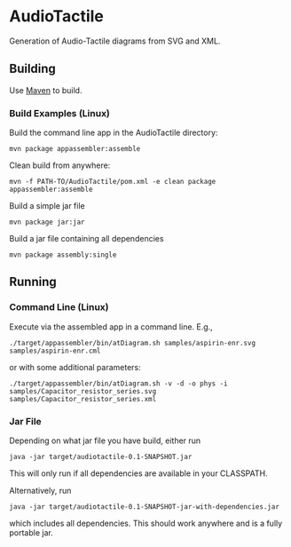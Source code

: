 # AudioTactile

Generation of Audio-Tactile diagrams from SVG and XML.

## Building

Use [Maven](https://maven.apache.org/) to build. 

### Build Examples (Linux)

Build the command line app in the AudioTactile directory:

    mvn package appassembler:assemble

Clean build from anywhere:

    mvn -f PATH-TO/AudioTactile/pom.xml -e clean package appassembler:assemble

Build a simple jar file

    mvn package jar:jar

Build a jar file containing all dependencies

    mvn package assembly:single


## Running


### Command Line (Linux)

Execute via the assembled app in a command line. E.g.,

    ./target/appassembler/bin/atDiagram.sh samples/aspirin-enr.svg samples/aspirin-enr.cml 

or with some additional parameters:

    ./target/appassembler/bin/atDiagram.sh -v -d -o phys -i samples/Capacitor_resistor_series.svg samples/Capacitor_resistor_series.xml


### Jar File

Depending on what jar file you have build, either run

    java -jar target/audiotactile-0.1-SNAPSHOT.jar

This will only run if all dependencies are available in your CLASSPATH. 

Alternatively, run

    java -jar target/audiotactile-0.1-SNAPSHOT-jar-with-dependencies.jar

which includes all dependencies. This should work anywhere and is a fully portable jar.
